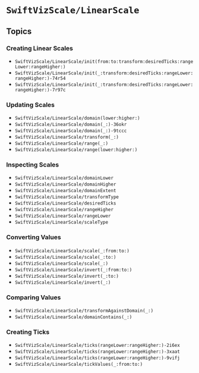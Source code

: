 # ``SwiftVizScale/LinearScale``

## Topics

### Creating Linear Scales

- ``SwiftVizScale/LinearScale/init(from:to:transform:desiredTicks:rangeLower:rangeHigher:)``
- ``SwiftVizScale/LinearScale/init(_:transform:desiredTicks:rangeLower:rangeHigher:)-74r54``
- ``SwiftVizScale/LinearScale/init(_:transform:desiredTicks:rangeLower:rangeHigher:)-7r97c``

### Updating Scales

- ``SwiftVizScale/LinearScale/domain(lower:higher:)``
- ``SwiftVizScale/LinearScale/domain(_:)-36okr``
- ``SwiftVizScale/LinearScale/domain(_:)-9tccc``
- ``SwiftVizScale/LinearScale/transform(_:)``
- ``SwiftVizScale/LinearScale/range(_:)``
- ``SwiftVizScale/LinearScale/range(lower:higher:)``

### Inspecting Scales

- ``SwiftVizScale/LinearScale/domainLower``
- ``SwiftVizScale/LinearScale/domainHigher``
- ``SwiftVizScale/LinearScale/domainExtent``
- ``SwiftVizScale/LinearScale/transformType``
- ``SwiftVizScale/LinearScale/desiredTicks``
- ``SwiftVizScale/LinearScale/rangeHigher``
- ``SwiftVizScale/LinearScale/rangeLower``
- ``SwiftVizScale/LinearScale/scaleType``

### Converting Values

- ``SwiftVizScale/LinearScale/scale(_:from:to:)``
- ``SwiftVizScale/LinearScale/scale(_:to:)``
- ``SwiftVizScale/LinearScale/scale(_:)``
- ``SwiftVizScale/LinearScale/invert(_:from:to:)``
- ``SwiftVizScale/LinearScale/invert(_:to:)``
- ``SwiftVizScale/LinearScale/invert(_:)``

### Comparing Values

- ``SwiftVizScale/LinearScale/transformAgainstDomain(_:)``
- ``SwiftVizScale/LinearScale/domainContains(_:)``

### Creating Ticks

- ``SwiftVizScale/LinearScale/ticks(rangeLower:rangeHigher:)-2i6ex``
- ``SwiftVizScale/LinearScale/ticks(rangeLower:rangeHigher:)-3xaat``
- ``SwiftVizScale/LinearScale/ticks(rangeLower:rangeHigher:)-9vifj``
- ``SwiftVizScale/LinearScale/tickValues(_:from:to:)``
